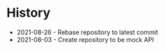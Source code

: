 # History

- 2021-08-26 - Rebase repository to latest commit
- 2021-08-03 - Create repository to be mock API
